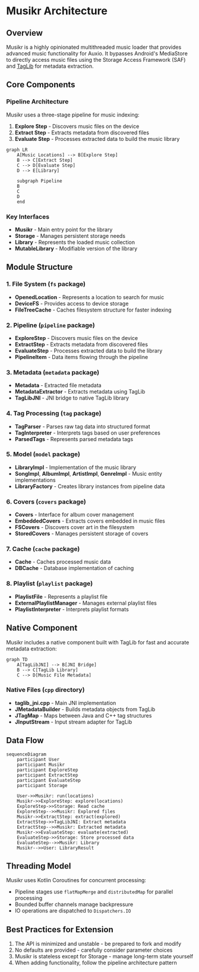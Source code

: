 # Musikr Architecture

## Overview

Musikr is a highly opinionated multithreaded music loader that provides advanced music functionality for Auxio. It bypasses Android's MediaStore to directly access music files using the Storage Access Framework (SAF) and [TagLib](https://taglib.org/) for metadata extraction.

## Core Components

### Pipeline Architecture

Musikr uses a three-stage pipeline for music indexing:

1. **Explore Step** - Discovers music files on the device
2. **Extract Step** - Extracts metadata from discovered files
3. **Evaluate Step** - Processes extracted data to build the music library

```mermaid
graph LR
    A[Music Locations] --> B[Explore Step]
    B --> C[Extract Step]
    C --> D[Evaluate Step]
    D --> E[Library]
    
    subgraph Pipeline
    B
    C
    D
    end
```

### Key Interfaces

- **Musikr** - Main entry point for the library
- **Storage** - Manages persistent storage needs
- **Library** - Represents the loaded music collection
- **MutableLibrary** - Modifiable version of the library

## Module Structure

### 1. File System (`fs` package)
- **OpenedLocation** - Represents a location to search for music
- **DeviceFS** - Provides access to device storage
- **FileTreeCache** - Caches filesystem structure for faster indexing

### 2. Pipeline (`pipeline` package)
- **ExploreStep** - Discovers music files on the device
- **ExtractStep** - Extracts metadata from discovered files
- **EvaluateStep** - Processes extracted data to build the library
- **PipelineItem** - Data items flowing through the pipeline

### 3. Metadata (`metadata` package)
- **Metadata** - Extracted file metadata
- **MetadataExtractor** - Extracts metadata using TagLib
- **TagLibJNI** - JNI bridge to native TagLib library

### 4. Tag Processing (`tag` package)
- **TagParser** - Parses raw tag data into structured format
- **TagInterpreter** - Interprets tags based on user preferences
- **ParsedTags** - Represents parsed metadata tags

### 5. Model (`model` package)
- **LibraryImpl** - Implementation of the music library
- **SongImpl**, **AlbumImpl**, **ArtistImpl**, **GenreImpl** - Music entity implementations
- **LibraryFactory** - Creates library instances from pipeline data

### 6. Covers (`covers` package)
- **Covers** - Interface for album cover management
- **EmbeddedCovers** - Extracts covers embedded in music files
- **FSCovers** - Discovers cover art in the filesystem
- **StoredCovers** - Manages persistent storage of covers

### 7. Cache (`cache` package)
- **Cache** - Caches processed music data
- **DBCache** - Database implementation of caching

### 8. Playlist (`playlist` package)
- **PlaylistFile** - Represents a playlist file
- **ExternalPlaylistManager** - Manages external playlist files
- **PlaylistInterpreter** - Interprets playlist formats

## Native Component

Musikr includes a native component built with TagLib for fast and accurate metadata extraction:

```mermaid
graph TD
    A[TagLibJNI] --> B[JNI Bridge]
    B --> C[TagLib Library]
    C --> D[Music File Metadata]
```

### Native Files (`cpp` directory)
- **taglib_jni.cpp** - Main JNI implementation
- **JMetadataBuilder** - Builds metadata objects from TagLib
- **JTagMap** - Maps between Java and C++ tag structures
- **JInputStream** - Input stream adapter for TagLib

## Data Flow

```mermaid
sequenceDiagram
    participant User
    participant Musikr
    participant ExploreStep
    participant ExtractStep
    participant EvaluateStep
    participant Storage
    
    User->>Musikr: run(locations)
    Musikr->>ExploreStep: explore(locations)
    ExploreStep->>Storage: Read cache
    ExploreStep-->>Musikr: Explored files
    Musikr->>ExtractStep: extract(explored)
    ExtractStep->>TagLibJNI: Extract metadata
    ExtractStep-->>Musikr: Extracted metadata
    Musikr->>EvaluateStep: evaluate(extracted)
    EvaluateStep->>Storage: Store processed data
    EvaluateStep-->>Musikr: Library
    Musikr-->>User: LibraryResult
```

## Threading Model

Musikr uses Kotlin Coroutines for concurrent processing:

- Pipeline stages use `flatMapMerge` and `distributedMap` for parallel processing
- Bounded buffer channels manage backpressure
- IO operations are dispatched to `Dispatchers.IO`

## Best Practices for Extension

1. The API is minimized and unstable - be prepared to fork and modify
2. No defaults are provided - carefully consider parameter choices
3. Musikr is stateless except for Storage - manage long-term state yourself
4. When adding functionality, follow the pipeline architecture pattern